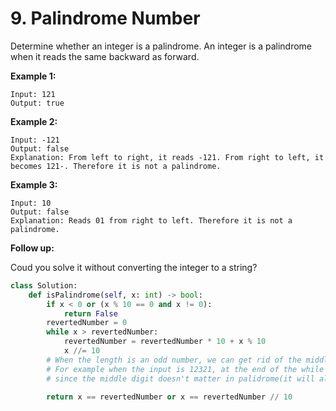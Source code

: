# 9. Palindrome Number

Determine whether an integer is a palindrome. An integer is a palindrome when it reads the same backward as forward.

**Example 1:**

```text
Input: 121
Output: true
```

**Example 2:**

```text
Input: -121
Output: false
Explanation: From left to right, it reads -121. From right to left, it becomes 121-. Therefore it is not a palindrome.
```

**Example 3:**

```text
Input: 10
Output: false
Explanation: Reads 01 from right to left. Therefore it is not a palindrome.
```

**Follow up:**

Coud you solve it without converting the integer to a string?

```python
class Solution:
    def isPalindrome(self, x: int) -> bool:
        if x < 0 or (x % 10 == 0 and x != 0):
            return False
        revertedNumber = 0
        while x > revertedNumber:
            revertedNumber = revertedNumber * 10 + x % 10
            x //= 10       
        # When the length is an odd number, we can get rid of the middle digit by revertedNumber/10
        # For example when the input is 12321, at the end of the while loop we get x = 12, revertedNumber = 123,
        # since the middle digit doesn't matter in palidrome(it will always equal to itself), we can simply get rid of it.
        
        return x == revertedNumber or x == revertedNumber // 10
```

